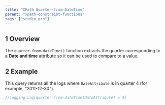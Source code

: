 ```yaml
---
title: "XPath Quarter-from-DateTime"
parent: "xpath-constraint-functions"
tags: ["studio pro"]
---
```


## 1 Overview

The `quarter-from-dateTime()` function extracts the quarter corresponding to a **Date and time** attribute so it can be used to compare to a value.

## 2 Example

This query returns all the logs where `DateAttribute` is in quarter 4 (for example, "2011-12-30").

```java
//Logging.Log[quarter-from-dateTime(DateAttribute) = 4]
```
